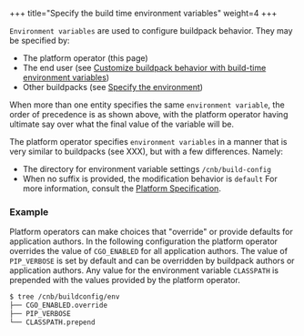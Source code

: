 +++
title="Specify the build time environment variables"
weight=4
+++

`Environment variables` are used to configure buildpack behavior. They may be specified by:

* The platform operator (this page)
* The end user (see [Customize buildpack behavior with build-time environment variables][end user])
* Other buildpacks (see [Specify the environment][env])

<!--more-->

When more than one entity specifies the same `environment variable`, the order of precedence is as shown above, with the platform operator having ultimate say over what the final value of the variable will be.

The platform operator specifies `environment variables` in a manner that is very similar to buildpacks (see XXX), but with a few differences. Namely:

* The directory for environment variable settings `/cnb/build-config`
* When no suffix is provided, the modification behavior is `default`
For more information, consult the [Platform Specification](https://github.com/buildpacks/spec/blob/main/platform.md).

### Example

Platform operators can make choices that "override" or provide defaults for application authors.  In the following configuration the platform operator overrides the value of `CGO_ENABLED` for all application authors.  The value of `PIP_VERBOSE` is set by default and can be overridden by buildpack authors or application authors.  Any value for the environment variable `CLASSPATH` is prepended with the values provided by the platform operator.

```bash
$ tree /cnb/buildconfig/env
├── CGO_ENABLED.override
├── PIP_VERBOSE
└── CLASSPATH.prepend
```

[env]: https://buildpacks.io/docs/for-buildpack-authors/how-to/write-buildpacks/specify-env/
[end user]: https://buildpacks.io/docs/for-app-developers/how-to/build-inputs/configure-build-time-environment/
